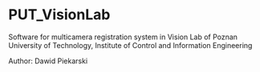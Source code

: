 PUT_VisionLab
=============

Software for multicamera registration system in Vision Lab of Poznan University of Technology, Institute of Control and Information Engineering


Author: Dawid Piekarski